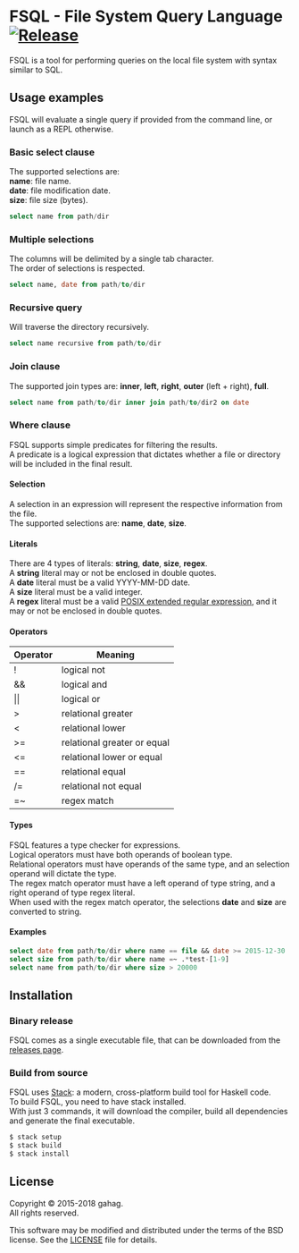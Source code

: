 # FSQL - File System Query Language [![Release](https://img.shields.io/github/release/gahag/fsql.svg)](https://github.com/gahag/fsql/releases)

FSQL is a tool for performing queries on the local file system with syntax similar to SQL.


## Usage examples

FSQL will evaluate a single query if provided from the command line, or launch as a REPL otherwise.

### Basic select clause
The supported selections are:  
**name**: file name.  
**date**: file modification date.  
**size**: file size (bytes).
```sql
select name from path/dir
```

### Multiple selections
The columns will be delimited by a single tab character.  
The order of selections is respected.
```sql
select name, date from path/to/dir
```

### Recursive query
Will traverse the directory recursively.
```sql
select name recursive from path/to/dir
```

### Join clause
The supported join types are: **inner**, **left**, **right**, **outer** (left + right), **full**.
```sql
select name from path/to/dir inner join path/to/dir2 on date
```

### Where clause
FSQL supports simple predicates for filtering the results.  
A predicate is a logical expression that dictates whether a file or directory will be included in the final result.
#### Selection
A selection in an expression will represent the respective information from the file.  
The supported selections are: **name**, **date**, **size**.
#### Literals
There are 4 types of literals: **string**, **date**, **size**, **regex**.  
A **string** literal may or not be enclosed in double quotes.  
A **date** literal must be a valid YYYY-MM-DD date.  
A **size** literal must be a valid integer.  
A **regex** literal must be a valid [POSIX extended regular expression](https://www.gnu.org/software/findutils/manual/html_node/find_html/posix_002dextended-regular-expression-syntax.html), and it may or not be enclosed in double quotes.
#### Operators
| Operator           | Meaning                     |
| ------------------ | --------------------------- |
| !                  | logical not                 |
| &&                 | logical and                 |
| &#124;&#124;       | logical or                  |
| &gt;               | relational greater          |
| &lt;               | relational lower            |
| &gt;=              | relational greater or equal |
| &lt;=              | relational lower or equal   |
| ==                 | relational equal            |
| /=                 | relational not equal        |
| =~                 | regex match                 |
#### Types
FSQL features a type checker for expressions.  
Logical operators must have both operands of boolean type.  
Relational operators must have operands of the same type, and an selection operand will dictate the type.  
The regex match operator must have a left operand of type string, and a right operand of type regex literal.  
When used with the regex match operator, the selections **date** and **size** are converted to string.
#### Examples
```sql
select date from path/to/dir where name == file && date >= 2015-12-30
select size from path/to/dir where name =~ .*test-[1-9]
select name from path/to/dir where size > 20000
```


## Installation

### Binary release
FSQL comes as a single executable file, that can be downloaded from the
[releases page](https://github.com/gahag/FSQL/releases).

### Build from source
FSQL uses [Stack](https://www.haskellstack.org/): a modern, cross-platform build tool for Haskell code.  
To build FSQL, you need to have stack installed.  
With just 3 commands, it will download the compiler, build all dependencies and generate the final executable.
```sh
$ stack setup
$ stack build
$ stack install
```


## License

Copyright &copy; 2015-2018 gahag.  
All rights reserved.

This software may be modified and distributed under the terms
of the BSD license. See the [LICENSE](LICENSE) file for details.

